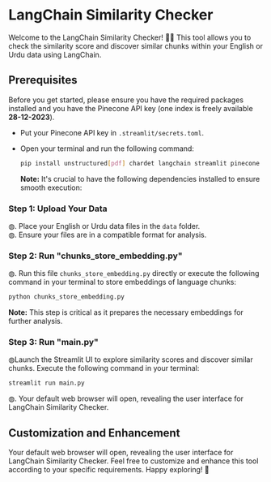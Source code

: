 # LangChain Similarity Checker

Welcome to the LangChain Similarity Checker! 🐱‍👤 This tool allows you to check the similarity score and discover similar chunks within your English or Urdu data using LangChain.

## Prerequisites

Before you get started, please ensure you have the required packages installed and you have the Pinecone API key (one index is freely available **28-12-2023**).

- Put your Pinecone API key in `.streamlit/secrets.toml`.
- Open your terminal and run the following command:

  ```bash
  pip install unstructured[pdf] chardet langchain streamlit pinecone sentence_transformers
  ```
  **Note:** It's crucial to have the following dependencies installed to ensure smooth execution:
### Step 1: Upload Your Data

◍. Place your English or Urdu data files in the `data` folder.<br>
◍. Ensure your files are in a compatible format for analysis.

### Step 2: Run "chunks_store_embedding.py"

◍. Run this file `chunks_store_embedding.py` directly or execute the following command in your terminal to store embeddings of language chunks:

```bash
python chunks_store_embedding.py
```
  **Note:** This step is critical as it prepares the necessary embeddings for further analysis.

### Step 3: Run "main.py"<br>
◍Launch the Streamlit UI to explore similarity scores and discover similar chunks. Execute the following command in your terminal:
```bash
streamlit run main.py
```
◍. Your default web browser will open, revealing the user interface for LangChain Similarity Checker.

## Customization and Enhancement

Your default web browser will open, revealing the user interface for LangChain Similarity Checker.
Feel free to customize and enhance this tool according to your specific requirements. Happy exploring! 🎉


